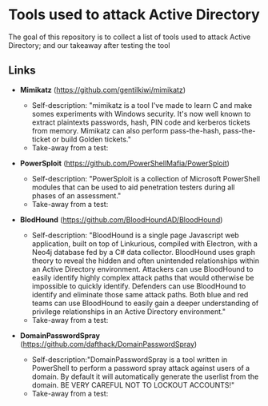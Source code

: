 # Tools used to attack Active Directory
The goal of this repository is to collect a list of tools used to attack Active Directory; and our takeaway after testing the tool

## Links
- **Mimikatz** (https://github.com/gentilkiwi/mimikatz)
  - Self-description: "mimikatz is a tool I've made to learn C and make somes experiments with Windows security. It's now well known to extract plaintexts passwords, hash, PIN code and kerberos tickets from memory. Mimikatz can also perform pass-the-hash, pass-the-ticket or build Golden tickets."
  - Take-away from a test:

- **PowerSploit** (https://github.com/PowerShellMafia/PowerSploit)
  - Self-description: "PowerSploit is a collection of Microsoft PowerShell modules that can be used to aid penetration testers during all phases of an assessment."
  - Take-away from a test:
 
- **BlodHound** (https://github.com/BloodHoundAD/BloodHound)
  - Self-description: "BloodHound is a single page Javascript web application, built on top of Linkurious, compiled with Electron, with a Neo4j database fed by a C# data collector. BloodHound uses graph theory to reveal the hidden and often unintended relationships within an Active Directory environment. Attackers can use BloodHound to easily identify highly complex attack paths that would otherwise be impossible to quickly identify. Defenders can use BloodHound to identify and eliminate those same attack paths. Both blue and red teams can use BloodHound to easily gain a deeper understanding of privilege relationships in an Active Directory environment."
  - Take-away from a test:
  
- **DomainPasswordSpray** (https://github.com/dafthack/DomainPasswordSpray)
  - Self-description:"DomainPasswordSpray is a tool written in PowerShell to perform a password spray attack against users of a domain. By default it will automatically generate the userlist from the domain. BE VERY CAREFUL NOT TO LOCKOUT ACCOUNTS!"
  - Take-away from a test:
